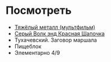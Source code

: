 # Посмотреть

* [Тяжёлый металл (мультфильм)](https://ru.wikipedia.org/wiki/%D0%A2%D1%8F%D0%B6%D1%91%D0%BB%D1%8B%D0%B9_%D0%BC%D0%B5%D1%82%D0%B0%D0%BB%D0%BB_(%D0%BC%D1%83%D0%BB%D1%8C%D1%82%D1%84%D0%B8%D0%BB%D1%8C%D0%BC))
* [Серый Волк энд Красная Шапочка](https://ru.wikipedia.org/wiki/%D0%A1%D0%B5%D1%80%D1%8B%D0%B9_%D0%92%D0%BE%D0%BB%D0%BA_%D1%8D%D0%BD%D0%B4_%D0%9A%D1%80%D0%B0%D1%81%D0%BD%D0%B0%D1%8F_%D0%A8%D0%B0%D0%BF%D0%BE%D1%87%D0%BA%D0%B0)
* Тухачевский. Заговор маршала
* Пищеблок
* Элементарно 4/9
